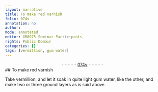 ```yaml
---
layout: narrative
title: To make red varnish
folio: 074v
annotation: no
author:
mode: annotated
editor: GR8975 Seminar Participants
rights: Public Domain
categories: []
tags: [vermillion, gum water]
---
```


 <div class="folio" align="center">- - - - - <a href="http://gallica.bnf.fr/ark:/12148/btv1b10500001g/f154.image" target="_blank">074v</a> - - - - - </div> 
## To make red varnish

 
Take <span class="material">vermillion</span>, and let it soak in quite light <span class="material">gum water</span>, like the other, and make two or three ground layers as is said above.
 